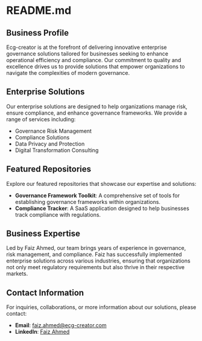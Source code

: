# README.md

## Business Profile
Ecg-creator is at the forefront of delivering innovative enterprise governance solutions tailored for businesses seeking to enhance operational efficiency and compliance. Our commitment to quality and excellence drives us to provide solutions that empower organizations to navigate the complexities of modern governance.

## Enterprise Solutions
Our enterprise solutions are designed to help organizations manage risk, ensure compliance, and enhance governance frameworks. We provide a range of services including:
- Governance Risk Management
- Compliance Solutions
- Data Privacy and Protection
- Digital Transformation Consulting

## Featured Repositories
Explore our featured repositories that showcase our expertise and solutions:
- **Governance Framework Toolkit**: A comprehensive set of tools for establishing governance frameworks within organizations.
- **Compliance Tracker**: A SaaS application designed to help businesses track compliance with regulations.

## Business Expertise
Led by Faiz Ahmed, our team brings years of experience in governance, risk management, and compliance. Faiz has successfully implemented enterprise solutions across various industries, ensuring that organizations not only meet regulatory requirements but also thrive in their respective markets.

## Contact Information
For inquiries, collaborations, or more information about our solutions, please contact:
- **Email**: faiz.ahmed@ecg-creator.com
- **LinkedIn**: [Faiz Ahmed](https://www.linkedin.com/in/faizahmed)